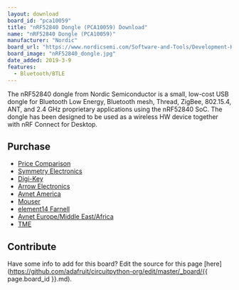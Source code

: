 ```yaml
---
layout: download
board_id: "pca10059"
title: "nRF52840 Dongle (PCA10059) Download"
name: "nRF52840 Dongle (PCA10059)"
manufacturer: "Nordic"
board_url: "https://www.nordicsemi.com/Software-and-Tools/Development-Kits/nRF52840-Dongle"
board_image: "nRF52840_dongle.jpg"
date_added: 2019-3-9
features:
  - Bluetooth/BTLE
---
```


The nRF52840 dongle from Nordic Semiconductor is a small, low-cost USB dongle for Bluetooth Low Energy, Bluetooth mesh, Thread, ZigBee, 802.15.4, ANT, and 2.4 GHz proprietary applications using the nRF52840 SoC. The dongle has been designed to be used as a wireless HW device together with nRF Connect for Desktop.

## Purchase
* [Price Comparison](https://www.nordicsemi.com/About-us/BuyOnline?search_token=nRF52840DONGLE)
* [Symmetry Electronics](https://www.semiconductorstore.com/cart/pc/viewPrd.asp?idproduct=94964&utm_source=OemSecrets&utm_medium=compref&utm_campaign=OemSecrets&utm_term=NRF52840-DONGLE)
* [Digi-Key](https://www.digikey.com/product-detail/en/nordic-semiconductor-asa/NRF52840-DONGLE/1490-1073-ND/9491124?utm_source=oemsecrets&utm_medium=aggregator&utm_campaign=buynow)
* [Arrow Electronics](https://www.arrow.com/en/products/nrf52840-dongle/nordic-semiconductor?utm_source=oemsecrets&utm_medium=aggregator&utm_campaign=oemsecrets_2019_arrow&utm_content=inv_listing&utm_keyword=NRF52840-DONGLE)
* [Avnet America](https://www.avnet.com/shop/us/products/nordic-semiconductor/nrf52840-dongle-3074457345635709668?CMP=EMA_OEMSecrets_inventoryfeed_VSE)
* [Mouser](https://www.mouser.co.uk/ProductDetail/Nordic-Semiconductor/nRF52840-Dongle?qs=gTYE2QTfZfTbdrOaMHWEZg==&utm_source=OEMSECRETS&utm_medium=aggregator&utm_campaign=nRF52840-Dongle&utm_term=nRF52840DONGLE&utm_content=Nordic+Semiconductor)
* [element14 Farnell](https://sg.element14.com/nordic-semiconductor/nrf52840-dongle/bluetooth-module-v5-2mbps/dp/2902521?CMP=GRHB-OEMSECRETS)
* [Avnet Europe/Middle East/Africa](https://www.avnet.com/shop/emea/products/nordic-semiconductor/nrf52840-dongle-3074457345635584192?c=EUR&r=EMEA&CMP=EMEA_OEMSecrets_inventoryfeed_VSE)
* [TME](https://www.tme.eu/en/details/nrf52840-dongle/development-kits-for-data-transmission/nordic-semiconductor/?utm_source=oemsecrets.com&utm_medium=cpc&utm_campaign=compare-2020-01)

## Contribute

Have some info to add for this board? Edit the source for this page [here](https://github.com/adafruit/circuitpython-org/edit/master/_board/{{ page.board_id }}.md).
